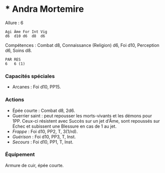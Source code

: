 # * Andra Mortemire

Allure : 6

	Agi	Âme	For	Int	Vig
	d6	d10	d6	d8	d6

Compétences : Combat d8, Connaissance (Religion) d6, Foi d10, Perception d6, Soins d8.

	PAR	RES
	6	6 (1)

### Capacités spéciales
- Arcanes : Foi d10, PP15.

### Actions
- Épée courte : Combat d8, 2d6.
- Guerrier saint : peut repousser les morts-vivants et les démons pour 1PP. Ceux-ci résistent avec Succès sur un jet d'Âme, sont repoussés sur Échec et subissent une Blessure en cas de 1 au jet.
- _Frappe_ : Foi d10, PP2, T, 3(1/rd).
- _Guérison_ : Foi d10, PP3, T, Inst.
- _Secours_ : Foi d10, PP1, T, Inst.

### Équipement
Armure de cuir, épée courte.
